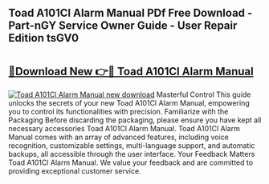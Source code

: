 ## Toad A101Cl Alarm Manual PDf Free Download - Part-nGY Service Owner Guide - User Repair Edition tsGV0

# <h2><a href="http://cf15906.oget.top/?id=Toad+A101Cl+Alarm+Manual">🔗Download New 👉🔴 Toad A101Cl Alarm Manual</a></h2>

[![Toad A101Cl Alarm Manual new download](https://i.imgur.com/5g1atiW.png)](http://cf15906.oget.top/?id=Toad+A101Cl+Alarm+Manual)
Masterful Control This guide unlocks the secrets of your new Toad A101Cl Alarm Manual, empowering you to control its functionalities with precision. Familiarize with the Packaging Before discarding the packaging, please ensure you have kept all necessary accessories Toad A101Cl Alarm Manual. Toad A101Cl Alarm Manual comes with an array of advanced features, including voice recognition, customizable settings, multi-language support, and automatic backups, all accessible through the user interface. Your Feedback Matters Toad A101Cl Alarm Manual. We value your feedback and are committed to providing exceptional customer service.
